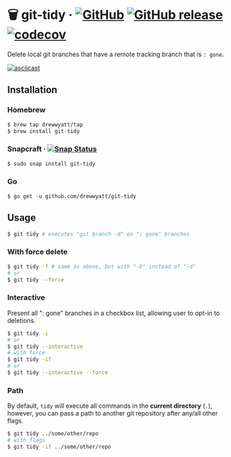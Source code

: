 # 🗑 git-tidy &middot; [![GitHub](https://img.shields.io/github/license/drewwyatt/git-tidy.svg)](https://github.com/drewwyatt/git-tidy/blob/master/LICENSE) [![GitHub release](https://img.shields.io/github/release/drewwyatt/git-tidy.svg)](https://github.com/drewwyatt/git-tidy/releases) [![codecov](https://codecov.io/gh/drewwyatt/git-tidy/branch/master/graph/badge.svg)](https://codecov.io/gh/drewwyatt/git-tidy)

Delete local git branches that have a remote tracking branch that is `: gone`.

[![asciicast](https://asciinema.org/a/1HgPIGWL1U24nR998vJEvPOHN.svg)](https://asciinema.org/a/1HgPIGWL1U24nR998vJEvPOHN)

## Installation

### Homebrew

```bash
$ brew tap drewwyatt/tap
$ brew install git-tidy
```

### Snapcraft &middot; [![Snap Status](https://build.snapcraft.io/badge/drewwyatt/git-tidy.svg)](https://build.snapcraft.io/user/drewwyatt/git-tidy)

```bash
$ sudo snap install git-tidy
```

### Go

```#!bash
$ go get -u github.com/drewwyatt/git-tidy
```

## Usage

```bash
$ git tidy # executes "git branch -d" on ": gone" branches
```

### With force delete

```bash
$ git tidy -f # same as above, but with "-D" instead of "-d"
# or
$ git tidy --force
```

### Interactive

Present all ": gone" branches in a checkbox list, allowing user to opt-in to deletions.

```bash
$ git tidy -i
# or
$ git tidy --interactive
# with force
$ git tidy -if
# or
$ git tidy --interactive --force
```

### Path

By default, `tidy` will execute all commands in the **current directory** (`.`), however, you can pass a path to another git repository after any/all other flags.

```bash
$ git tidy ../some/other/repo
# with flags
$ git tidy -if ../some/other/repo
```
